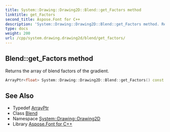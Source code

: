 ```yaml
---
title: System::Drawing::Drawing2D::Blend::get_Factors method
linktitle: get_Factors
second_title: Aspose.Font for C++
description: 'System::Drawing::Drawing2D::Blend::get_Factors method. Returns the array of blend factors of the gradient in C++.'
type: docs
weight: 200
url: /cpp/system.drawing.drawing2d/blend/get_factors/
---
```

## Blend::get_Factors method


Returns the array of blend factors of the gradient.

```cpp
ArrayPtr<float> System::Drawing::Drawing2D::Blend::get_Factors() const
```

## See Also

* Typedef [ArrayPtr](../../../system/arrayptr/)
* Class [Blend](../)
* Namespace [System::Drawing::Drawing2D](../../)
* Library [Aspose.Font for C++](../../../)
